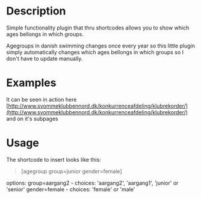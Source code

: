﻿# Description

Simple functionality plugin that thru shortcodes allows you to show which ages bellongs in which groups.

Agegroups in danish swimming changes once every year so this little plugin simply automatically changes which ages bellongs in which groups so I don't have to update manually.

# Examples

It can be seen in action here [http://www.svommeklubbennord.dk/konkurrenceafdeling/klubrekorder/](http://www.svommeklubbennord.dk/konkurrenceafdeling/klubrekorder/) and on it's subpages

# Usage

The shortcode to insert looks like this:
> [agegroup group=junior gender=female]

options:
	group=aargang2 - choices: 'aargang2', 'aargang1', 'junior' or 'senior'
	gender=female - choices: 'female' or 'male'